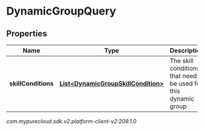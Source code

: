 # DynamicGroupQuery


## Properties

| Name | Type | Description | Notes |
| ------------ | ------------- | ------------- | ------------- |
| **skillConditions** | [**List&lt;DynamicGroupSkillCondition&gt;**](DynamicGroupSkillCondition) | The skill conditions that need to be used for this dynamic group |  |




_com.mypurecloud.sdk.v2:platform-client-v2:209.1.0_
